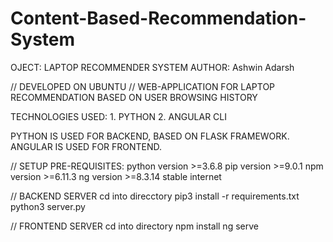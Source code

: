 # Content-Based-Recommendation-System
OJECT: LAPTOP RECOMMENDER SYSTEM
AUTHOR: Ashwin Adarsh

// DEVELOPED ON UBUNTU
// WEB-APPLICATION FOR LAPTOP RECOMMENDATION BASED ON USER BROWSING HISTORY

TECHNOLOGIES USED:
	1. PYTHON
	2. ANGULAR CLI

PYTHON IS USED FOR BACKEND, BASED ON FLASK FRAMEWORK.
ANGULAR IS USED FOR FRONTEND.

// SETUP
PRE-REQUISITES:
	python version >=3.6.8
	pip version >=9.0.1
	npm version >=6.11.3
	ng version >=8.3.14
	stable internet

// BACKEND SERVER
	cd into direcctory
	pip3 install -r requirements.txt
	python3 server.py

// FRONTEND SERVER
	cd into directory
	npm install
	ng serve

